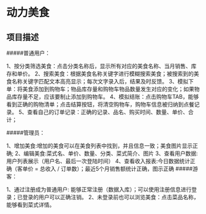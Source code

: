 动力美食
===
项目描述
-------  

#####普通用户：

1、按分类筛选美食：点击分类名称后，显示所有对应的美食名称、当月销售、库存和单价。
2、搜索美食：根据美食名称关键字进行模糊搜索美食；被搜索到的美食名称关键字匹配文本高亮显示；每次文字录入后，结果及时反馈。
3、模拟下单：将美食添加到购物车；物品库存量和购物车物品数量发生对应的变化；如果物品库存量不足，应该要制止添加到购物车。
4、模拟结账：点击购物车TAB，能够看到正确的购物清单；点击结算按钮，将清空购物车，购物车信息被归纳到点餐记录。
5、查看自己的订单记录：正确的记录、品名、购买时间、数量、单价、合计；

#####管理员：

1、增加美食:增加的美食可以在美食列表中找到，并且信息一致；美食图片显示正确;
2、编辑美食:菜式名、单价、数量、分类、菜式简介、图片
3、查看用户数据:用户列表展示（用户名、最后一次登陆时间）
4、查看收入报表:今日数据统计正确（客单价 = 总收入 / 订单数）；最近5个月销售额统计正确，图示正确
#####游客：

1、通过注册成为普通用户: 能够正常注册（数据入库）；可以使用注册信息进行登录；已登录的用户可以正确注销。
2、未登录前也可以浏览美食：点击菜品名称，能够看到菜式详情。
